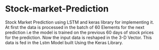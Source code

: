 # Stock-market-Prediction
Stock Market Prediction using LSTM and keras library for implementing it.
At first the data is processed in the batch of 60 Elements for the next prediction i.e the model is trained on the previous 60 days of
stock prices for the prediction.
Now the input data is reshaped in the 3-D Vector.
This data is fed in the Lstm Model built Using the Keras Library.

